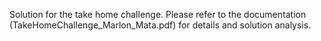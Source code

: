 Solution for the take home challenge. Please refer to the documentation (TakeHomeChallenge_Marlon_Mata.pdf) for details and solution analysis.
